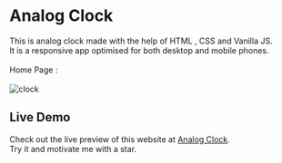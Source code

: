 # Analog Clock
This is analog clock made with the help of HTML , CSS and Vanilla JS.
<br>
It is a responsive app optimised for both desktop and mobile phones.
<br> <br>
Home Page : 
<br> <br>
![clock](https://github.com/mobasshirCode/analog-clock/assets/145370122/09ce6417-9d7f-473b-b2e6-75be52cb1dac)
<br>
## Live Demo
Check out the live preview of this website at [Analog Clock](https://mr-analogclock.netlify.app/).
<br>
Try it and motivate me with a star.